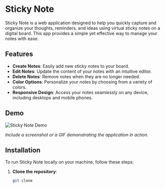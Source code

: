 # Sticky Note

Sticky Note is a web application designed to help you quickly capture and organize your thoughts, reminders, and ideas using virtual sticky notes on a digital board. This app provides a simple yet effective way to manage your notes with ease.

## Features

- **Create Notes**: Easily add new sticky notes to your board.
- **Edit Notes**: Update the content of your notes with an intuitive editor.
- **Delete Notes**: Remove notes when they are no longer needed.
- **Color Options**: Personalize your notes by choosing from a variety of colors.
- **Responsive Design**: Access your notes seamlessly on any device, including desktops and mobile phones.

## Demo

![Sticky Note Demo](https://yashmankar1812.github.io/Sticky_Notes/)

*Include a screenshot or a GIF demonstrating the application in action.*

## Installation

To run Sticky Note locally on your machine, follow these steps:

1. **Clone the repository**:

   ```bash
   git clone 
